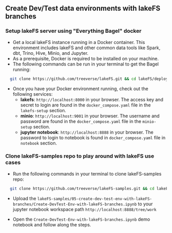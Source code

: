 
## Create Dev/Test data environments with lakeFS branches

### Setup lakeFS server using "Everything Bagel" docker
* Get a local lakeFS instance running in a Docker container. This environment includes lakeFS and other common data tools like Spark, dbt, Trino, Hive, Minio, and Jupyter.
* As a prerequisite, Docker is required to be installed on your machine. 
* The following commands can be run in your terminal to get the Bagel running:
```bash
  git clone https://github.com/treeverse/lakeFS.git && cd lakeFS/deployments/compose && docker compose up -d
```

* Once you have your Docker environment running, check out the following services:
  * **lakefs**:
    `http://localhost:8000` in your browser. The access key and secret to login are found in the `docker_compose.yaml` file in the `lakefs-setup` section.
  * **minio**:
    `http://localhost:9001` in your browser. The username and password are found in the `docker_compose.yaml` file in the `minio-setup` section.
  * **jupyter notebook**:
    `http://localhost:8888` in your browser. The password to login to notebook is found in `docker_compose.yaml` file in `notebook` section.

### Clone lakeFS-samples repo to play around with lakeFS use cases
* Run the following commands in your terminal to clone lakeFS-samples repo:
```bash
  git clone https://github.com/treeverse/lakeFS-samples.git && cd lakeFS-samples/05-create-dev-test-env-with-lakeFS-branches
```

* Upload the `lakeFS-samples/05-create-dev-test-env-with-lakeFS-branches/Create-DevTest-Env-with-lakeFS-branches.ipynb` to your jupyter notebook workspace path `http://localhost:8888/tree/work` 

* Open the `Create-DevTest-Env-with-lakeFS-branches.ipynb` demo notebook and follow along the steps. 

